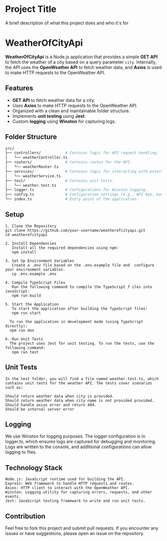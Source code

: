 
# Project Title

A brief description of what this project does and who it's for

# WeatherOfCityApi

**WeatherOfCityApi** is a Node.js application that provides a simple **GET API** to fetch the weather of a city based on a query parameter `city`. Internally, the API uses the **OpenWeather API** to fetch weather data, and **Axios** is used to make HTTP requests to the OpenWeather API.

## Features

- **GET API** to fetch weather data for a city.
- Uses **Axios** to make HTTP requests to the OpenWeather API.
- Organized with a clean and maintainable folder structure.
- Implements **unit testing** using **Jest**.
- Custom **logging** using **Winston** for capturing logs.

## Folder Structure

```bash
src/
├── controllers/           # Contains logic for API request handling.
│   └── weatherController.ts
├── routers/               # Contains routes for the API.
│   └── weatherRouter.ts
├── services/              # Contains logic for interacting with external APIs (OpenWeather API).
│   └── weatherService.ts
├── test/                  # Contains unit tests.
│   └── weather.test.ts
├── logger.ts              # Configurations for Winston logging.
├── config.ts              # Configuration settings (e.g., API key, base URL).
└── index.ts               # Entry point of the application.
```
 ## Setup
    1. Clone the Repository
    git clone https://github.com/your-username/weatherofcityapi.git
    cd weatherofcityapi

    2. Install Dependencies
       Install all the required dependencies using npm:
       npm install

    3. Set Up Environment Variables
       Create a .env file based on the .env.example file and  configure your environment variables.
       cp .env.example .env

    4. Compile TypeScript Files
       Run the following command to compile the TypeScript f iles into JavaScript:
       npm run build

    5. Start the Application
       To start the application after building the TypeScript files:
       npm run start

      To run the application in development mode (using TypeScript directly):
      npm run dev

    6. Run Unit Tests
      The project uses Jest for unit testing. To run the tests, use the following command:
       npm run test

## Unit Tests
    In the test folder, you will find a file named weather.test.ts, which contains unit tests for the weather API. The tests cover scenarios such as:

    Should return weather data when city is provided.
    Should return weather data when city name is not provided provided.
    Should handle axios error and return 404.
    Should be internal server error


## Logging
   We use Winston for logging purposes. The logger     configuration is in logger.ts, which ensures logs are captured  for debugging and monitoring. Logs are written to the console, and additional configurations can allow logging to files.

## Technology Stack
    Node.js: JavaScript runtime used for building the API.
    Express: Web framework to handle HTTP requests and routes.
    Axios: HTTP client to interact with the OpenWeather API.
    Winston: Logging utility for capturing errors, requests, and other events.
    Jest: JavaScript testing framework to write and run unit tests.

## Contribution
Feel free to fork this project and submit pull requests. If you encounter any issues or have suggestions, please open an issue on the repository.